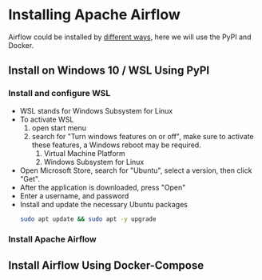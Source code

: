 # Installing Apache Airflow

Airflow could be installed by [different ways](https://airflow.apache.org/docs/apache-airflow/stable/installation/index.html), here we will use the PyPI and Docker.

## Install on Windows 10 / WSL Using PyPI

### Install and configure WSL
- WSL stands for Windows Subsystem for Linux
- To activate WSL
  1. open start menu
  2. search for "Turn windows features on or off", make sure to activate these features, a Windows reboot may be required.
     1. Virtual Machine Platform
     2. Windows Subsystem for Linux
- Open Microsoft Store, search for "Ubuntu", select a version, then click "Get".
- After the application is downloaded, press "Open"
- Enter a username, and password
- Install and update the necessary Ubuntu packages
  ```bash
  sudo apt update && sudo apt -y upgrade
  ```



### Install Apache Airflow

## Install Airflow Using Docker-Compose


